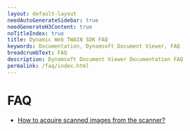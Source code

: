 ```yaml
---
layout: default-layout
needAutoGenerateSidebar: true
needGenerateH3Content: true
noTitleIndex: true
title: Dynamic Web TWAIN SDK FAQ
keywords: Documentation, Dynamsoft Document Viewer, FAQ
breadcrumbText: FAQ
description: Dynamsoft Document Viewer Documentation FAQ
permalink: /faq/index.html
---
```


# FAQ

- [How to acquire scanned images from the scanner?](https://www.dynamsoft.com/web-twain/docs/faq/dwt-with-annotation.html)
